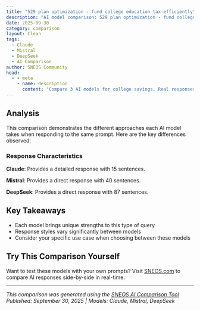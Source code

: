 ```yaml
---
title: "529 plan optimization - fund college education tax-efficiently"
description: "AI model comparison: 529 plan optimization - fund college education tax-efficiently..."
date: 2025-09-30
category: comparison
layout: Clean
tags:
  - Claude
  - Mistral
  - DeepSeek
  - AI Comparison
author: SNEOS Community
head:
  - - meta
    - name: description
      content: "Compare 3 AI models for college savings. Real responses from Claude, Mistral, DeepSeek with detailed analysis."
---
```


<ChatComparison
  title="529 plan optimization - fund college education tax-efficiently"
  prompt="529 plan optimization - fund college education tax-efficiently"
  :responses='{
    "Claude": "# 529 Plan Optimization Guide\n\n## **Tax Benefits \u0026 Key Features**\n\n### **Tax Advantages**\n- **Contributions**: No federal deduction, but 30\u002B states offer deductions/credits\n- **Growth**: Tax-free compound growth\n- **Withdrawals**: Tax-free for qualified education expenses\n- **Gift tax**: Up to $18,000/year (2024) or $90,000 front-loaded over 5 years\n\n### **Qualified Expenses**\n- Tuition and fees\n- Room and board (if enrolled at least half-time)\n- Books, supplies, equipment\n- Computer/internet access\n- K-12 tuition (up to $10,000/year)\n\n## **Optimization Strategies**\n\n### **1. Maximize State Benefits**\n- **Use your state\u0027s plan** if it offers tax deductions\n- Compare expense ratios vs. tax benefits\n- Consider direct-sold vs. advisor-sold plans\n\n### **2. Investment Allocation**\n\u0060\u0060\u0060\nAge-Based Approach:\n\u2022 Ages 0-10: 80-90% stocks, 10-20% bonds\n\u2022 Ages 11-15: 60-70% stocks, 30-40% bonds  \n\u2022 Ages 16-18: 40-50% stocks, 50-60% bonds/stable value\n\u0060\u0060\u0060\n\n### **3. Contribution Timing**\n- **Dollar-cost averaging**: Regular monthly contributions\n- **Lump sum**: If you have cash available and long time horizon\n- **Year-end**: Maximize annual state tax deductions\n\n## **Common Mistakes to Avoid**\n\n\u274C **Over-funding**: Penalties on non-qualified withdrawals\n\u274C **Wrong beneficiary**: Not considering multiple children\n\u274C **Ignoring state benefits**: Missing tax deductions\n\u274C **Poor investment choices**: High fees or inappropriate risk\n\n## **Advanced Strategies**\n\n### **Multi-State Planning**\n- Open accounts in multiple states for different benefits\n- Move funds between family members penalty-free\n\n### **Grandparent Strategy**\n- Grandparents can contribute without FAFSA impact initially\n- Time withdrawals strategically (after sophomore year)\n\n### **Estate Planning Integration**\n- Front-loading contributions removes assets from estate\n- Retain control as account owner\n\n## **Plan Selection Criteria**\n\n### **Top-Rated Plans (2024)**\n1. **Nevada** (Vanguard) - Low fees, excellent investment options\n2. **Utah** (my529) - Low costs, good performance\n3. **Virginia** (Invest529) - Age-based options, reasonable fees\n\n### **Evaluation Factors**\n- Investment options and performance\n- Expense ratios (aim for \u003C0.50%)\n- State tax benefits\n- Minimum contributions\n- Customer service\n\n## **Action Steps**\n\n1. **Calculate funding needs** using college cost calculators\n2. **Research your state\u0027s plan** for tax benefits\n3. **Compare investment options** across top-rated plans\n4. **Set up automatic contributions** for consistency\n5. **Review annually** and adjust as needed\n\nWould you like me to elaborate on any specific aspect, such as investment allocation for your timeline or state-specific plan comparisons?",
    "Mistral": "Optimizing a 529 plan to fund college education tax-efficiently involves several key strategies. Here are some steps to consider:\n\n### 1. **Choose the Right 529 Plan**\n- **Direct-Sold vs. Advisor-Sold:** Direct-sold plans typically have lower fees compared to advisor-sold plans.\n- **In-State vs. Out-of-State:** Some states offer tax benefits for contributions to in-state plans, but it\u0027s worth comparing out-of-state plans for better investment options and lower fees.\n\n### 2. **Maximize Contributions**\n- **Annual Contributions:** Contribute up to the annual gift tax exclusion ($17,000 per beneficiary in 2023).\n- **Five-Year Gifting:** You can front-load contributions by making five years\u0027 worth of gifts in one year (up to $85,000 per beneficiary in 2023).\n\n### 3. **Investment Strategy**\n- **Age-Based Portfolios:** These portfolios automatically adjust the asset allocation to become more conservative as the beneficiary approaches college age.\n- **Static Portfolios:** These allow you to choose a fixed asset allocation based on your risk tolerance and investment goals.\n- **Diversification:** Ensure your investments are diversified across different asset classes to manage risk.\n\n### 4. **Tax Benefits**\n- **State Tax Deductions/Credits:** Some states offer tax deductions or credits for contributions to 529 plans.\n- **Tax-Free Growth:** Earnings grow tax-free and withdrawals are tax-free when used for qualified education expenses.\n\n### 5. **Qualified Expenses**\n- **Tuition and Fees:** Ensure that withdrawals are used for qualified expenses such as tuition, fees, books, and room and board.\n- **Non-Qualified Withdrawals:** Avoid non-qualified withdrawals, which are subject to income tax and a 10% penalty on earnings.\n\n### 6. **Coordinate with Other Savings**\n- **Coverdell ESAs:** Consider using a Coverdell Education Savings Account (ESA) for K-12 expenses, as 529 plans can be used for K-12 expenses but have more restrictions.\n- **UGMA/UTMA Accounts:** These accounts can be used for education expenses but do not offer the same tax advantages as 529 plans.\n\n### 7. **Monitor and Adjust**\n- **Review Performance:** Regularly review the performance of your investments and adjust your strategy as needed.\n- **Rebalance Portfolio:** Periodically rebalance your portfolio to maintain your desired asset allocation.\n\n### 8. **Plan for Multiple Beneficiaries**\n- **Change Beneficiaries:** You can change the beneficiary of a 529 plan to another eligible family member without tax consequences.\n- **Multiple Accounts:** Consider opening separate accounts for each child to maximize contributions and tax benefits.\n\n### 9. **Utilize Gift Tax Exclusions**\n- **Grandparent Contributions:** Grandparents can contribute to a 529 plan and take advantage of the annual gift tax exclusion.\n- **Superfunding:** Grandparents can also use the five-year gifting strategy to contribute a larger amount upfront.\n\n### 10. **Consider Financial Aid Implications**\n- **Ownership:** 529 plans owned by a parent or student are considered parental assets for financial aid purposes, which is more favorable than student-owned assets.\n- **Grandparent-Owned Plans:** These are not counted as parental assets but can affect financial aid eligibility when distributions are made.\n\n### 11. **Use 529 Plan for K-12 Expenses**\n- **K-12 Tuition:** Up to $10,000 per year can be used for K-12 tuition expenses.\n- **Apprenticeship Programs:** Funds can also be used for costs associated with apprenticeship programs.\n\n### 12. **Consult a Financial Advisor**\n- **Professional Guidance:** A financial advisor can provide personalized advice based on your specific financial situation and goals.\n\nBy following these strategies, you can optimize your 529 plan to fund college education in a tax-efficient manner.",
    "DeepSeek": "Of course. This is an excellent financial goal. A 529 plan is the single most powerful tool for saving for college education in a tax-efficient manner. \u0022Optimization\u0022 means going beyond just opening an account\u2014it\u0027s about maximizing the benefits.\n\nHere is a comprehensive guide to 529 plan optimization, broken down into a strategic framework.\n\n### The Core Principle of a 529 Plan\n\nA 529 plan is a **state-sponsored, tax-advantaged investment account** for qualified education expenses.\n*   **Tax-Free Growth:** Earnings grow federally tax-free.\n*   **Tax-Free Withdrawals:** No federal tax (and often no state tax) on withdrawals used for Qualified Education Expenses (QEE).\n*   **State Tax Benefits:** Many states offer a full or partial state income tax deduction or credit for contributions to *their own* plan.\n\n---\n\n### The Optimization Framework: A Step-by-Step Guide\n\n#### Step 1: Choose the RIGHT 529 Plan (It\u0027s Not Always Your State\u0027s)\n\nYou are *not* required to use your home state\u0027s plan. You can use any state\u0027s plan. This is where the first major optimization happens.\n\n1.  **Check Your State\u0027s Tax Deduction/Credit:**\n    *   **If your state offers a generous tax benefit:** Start by strongly considering your own state\u0027s plan. For example, if you live in New York and contribute $10,000, you could get a state tax deduction worth over $600 (depending on your tax bracket). This is an instant, risk-free return on your investment.\n    *   **If your state offers NO tax benefit, or a very small one:** You are free to shop for the best plan nationally based on low costs and high-quality investment options.\n\n2.  **Evaluate Plan Quality (Low Fees \u0026 Good Investments):**\n    *   **Fees are critical.** High fees can eat away your tax benefits. Look for plans with low expense ratios on their investment portfolios.\n    *   **Investment Options:** Look for a plan with a simple, diverse set of low-cost index funds (e.g., age-based portfolios and static portfolio options). Well-regarded plans often come from states like **New York (NY\u0027s 529), Nevada (Vanguard 529), Utah (my529), and Illinois (Bright Start)**.\n\n**Action:** Compare your state\u0027s tax benefit against the potential long-term savings of using a lower-cost, better-structured out-of-state plan.\n\n#### Step 2: Implement a Smart Funding Strategy\n\n*   **Start Early and Use Time:** The most powerful optimizer is time. A 529 opened at a child\u0027s birth has 18 years of tax-free compounding.\n*   **Lump-Sum vs. Dollar-Cost Averaging:** If you have a large sum (e.g., from a bonus or inheritance), a **lump-sum contribution** early on is generally more beneficial due to more time in the market, despite the market\u0027s volatility. If you\u0027re uncomfortable with this, dollar-cost averaging (regular monthly contributions) is a perfectly good alternative.\n*   **Leverage Family and Friends:** Grandparents, aunts, and uncles can contribute directly to the 529 plan. This is a fantastic way to shift wealth and reduce the size of their estate for tax purposes, all while giving a meaningful gift. Many plans have a \u0022gifting portal\u0022 that makes this easy.\n*   **Front-Loading for Super-Funders:** If you have a very large amount to save, some states allow you to \u0022super-fund\u0022 the plan by contributing up to 5 years\u0027 worth of the annual gift tax exclusion at once ($18,000 x 5 = $90,000 per parent, or $180,000 for a couple) without triggering gift taxes. This maximizes the time for tax-free growth.\n\n#### Step 3: Optimize Investment Selection \u0026 Management\n\n*   **Use Age-Based Portfolios (The \u0022Set-and-Forget\u0022 Option):** These are the default and for good reason. They automatically adjust from aggressive (stocks) to conservative (bonds/cash) as the beneficiary gets closer to college age. This is a hands-off, professionally managed glide path that reduces risk at the wrong time.\n*   **Aggressive When Young, Conservative When Old:** Don\u0027t make the mistake of being too conservative too early. A 5-year-old\u0027s portfolio should be mostly equities. A 17-year-old\u0027s portfolio should be mostly in cash and fixed income to protect the principal.\n*   **Avoid Over-managing:** Tinkering with your investments based on market news is usually counterproductive. Stick to your strategy.\n\n#### Step 4: Master the Art of Withdrawals\n\nThis is where many people make costly mistakes.\n\n1.  **Know What is \u0022Qualified\u0022:**\n    *   **Tuition, Fees, Books, Supplies:** All covered.\n    *   **Room \u0026 Board:** Must be at least half-time and costs up to the school\u0027s official cost of attendance.\n    *   **Computers, Software, Internet:** Now explicitly qualified.\n    *   **K-12 Tuition:** Up to $10,000 per year per beneficiary can be withdrawn for private elementary or high school.\n    *   **Apprenticeship Programs:** Qualified for fees, books, and equipment.\n    *   **Student Loan Repayment:** Up to a $10,000 lifetime limit per beneficiary (and another $10,000 for siblings).\n\n2.  **Coordinate with Education Tax Credits:**\n    *   You **cannot** use the same expense to justify both a tax-free 529 withdrawal *and* claim the American Opportunity Tax Credit (AOTC). This is a crucial optimization point.\n    *   **Strategy:** Use 529 funds to pay for expenses that *don\u0027t* qualify for the AOTC (e.g., room and board, books beyond what\u0027s required for the credit). Then, pay for $4,000 of qualified tuition expenses out-of-pocket to claim the full AOTC (worth up to $2,500). This maximizes your overall tax benefit.\n\n3.  **Keep Impeccable Records:** Save all receipts, bills, and Form 1098-T from the university. You must be able to prove that withdrawals matched qualified expenses in the same tax year.\n\n---\n\n### Advanced Optimization \u0026 \u0022What If\u0022 Scenarios\n\nWhat if your child doesn\u0027t go to college or gets a scholarship?\n\n*   **Change the Beneficiary:** This is the #1 solution. You can change the beneficiary to another qualifying family member (sibling, first cousin, yourself, even a future grandchild) with no penalty.\n*   **Scholarships:** If the beneficiary receives a scholarship, you can withdraw an amount equal to the scholarship without paying the 10% penalty (though you will still pay income tax on the earnings portion).\n*   **Keep it for the Next Generation:** If one child has leftover funds, you can change the beneficiary to their future child (your grandchild), allowing decades more of tax-free growth.\n*   **Use it Yourself:** You can use the funds for your own continuing education or professional certification.\n*   **The Last Resort - Non-Qualified Withdrawal:** If you must take a non-qualified withdrawal, you will pay income tax and a 10% penalty on the *earnings* portion only. The contributions (your principal) were made with after-tax money and are never taxed or penalized.\n\n### Summary: The Golden Rules of 529 Optimization\n\n1.  **Plan Selection is Key:** Don\u0027t auto-pilot into your state\u0027s plan. Weigh the state tax benefit against the plan\u0027s fees and investment quality.\n2.  **Time is Your Best Asset:** Start as early as possible.\n3.  **Invest Appropriately for the Time Horizon:** Use age-based portfolios or a similarly aggressive-to-conservative glide path.\n4.  **Withdraw Strategically:** Never \u0022double-dip\u0022 with education credits. Pay for some tuition out-of-pocket to claim the AOTC.\n5.  **It\u0027s Flexible:** Don\u0027t fear overfunding. The beneficiary can be changed to almost any family member.\n\nBy following this framework, you can confidently use a 529 plan to fund a college education in the most tax-efficient and financially intelligent way possible."
  }'
  published-date="11:16"
/>

## Analysis

This comparison demonstrates the different approaches each AI model takes when responding to the same prompt. Here are the key differences observed:

### Response Characteristics

**Claude**: Provides a detailed response with 15 sentences. 

**Mistral**: Provides a direct response with 40 sentences. 

**DeepSeek**: Provides a direct response with 87 sentences. 

## Key Takeaways

- Each model brings unique strengths to this type of query
- Response styles vary significantly between models
- Consider your specific use case when choosing between these models

## Try This Comparison Yourself

Want to test these models with your own prompts? Visit [SNEOS.com](https://sneos.com) to compare AI responses side-by-side in real-time.

---

*This comparison was generated using the [SNEOS AI Comparison Tool](https://sneos.com)*
*Published: September 30, 2025 | Models: Claude, Mistral, DeepSeek*
